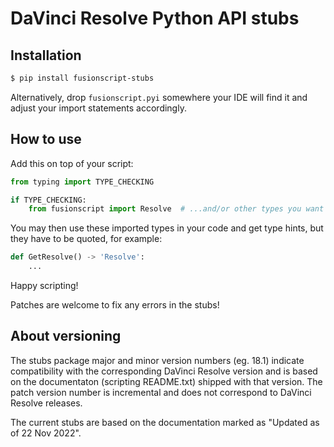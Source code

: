 DaVinci Resolve Python API stubs
================================

Installation
------------

```sh
$ pip install fusionscript-stubs
```

Alternatively, drop `fusionscript.pyi` somewhere your IDE will find it and adjust
your import statements accordingly.

How to use
----------

Add this on top of your script:

```python
from typing import TYPE_CHECKING

if TYPE_CHECKING:
    from fusionscript import Resolve  # ...and/or other types you want
```

You may then use these imported types in your code and get type hints, but they have 
to be quoted, for example:

```python
def GetResolve() -> 'Resolve':
    ...
```

Happy scripting!

Patches are welcome to fix any errors in the stubs!

About versioning
----------------

The stubs package major and minor version numbers (eg. 18.1) indicate compatibility 
with the corresponding DaVinci Resolve version and is based on the documentaton 
(scripting README.txt) shipped with that version. The patch version number is incremental
and does not correspond to DaVinci Resolve releases.

The current stubs are based on the documentation marked as "Updated as of 22 Nov 2022". 

